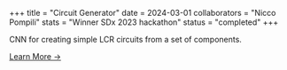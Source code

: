 +++
title = "Circuit Generator"
date = 2024-03-01
collaborators = "Nicco Pompili"
stats = "Winner SDx 2023 hackathon"
status = "completed"
+++

CNN for creating simple LCR circuits from a set of components.

[Learn More →](#)